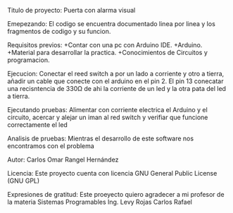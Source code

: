 Titulo de proyecto:
Puerta con alarma visual

Emepezando:
El codigo se encuentra documentado linea por linea y los fragmentos de codigo 
y su funcion.

Requisitos previos:
+Contar con una pc con Arduino IDE.
+Arduino.
+Material para desarrollar la practica.
+Conocimientos de Circuitos y programacion.

Ejecucion:
Conectar el reed switch a por un lado a corriente y otro a tierra,
añadir un cable que conecte con el arduino en el pin 2.
El pin 13 conecatar una recisntencia de 330Ω de ahi la corriente de
un led y la otra pata del led a tierra.

Ejecutando pruebas:
Alimentar con corriente electrica el Arduino y el circuito, acercar y alejar
un iman al red switch y verifiar que funcione correctamente el led

Analisis de pruebas:
Mientras el desarrollo de este software nos encontramos con el problema

Autor:
Carlos Omar Rangel Hernández

Licencia:
Este proyecto cuenta con licencia GNU General Public License (GNU GPL)

Expresiones de gratitud:
Este proeyecto quiero agradecer a mi profesor de la materia Sistemas 
Programables Ing. Levy Rojas Carlos Rafael
